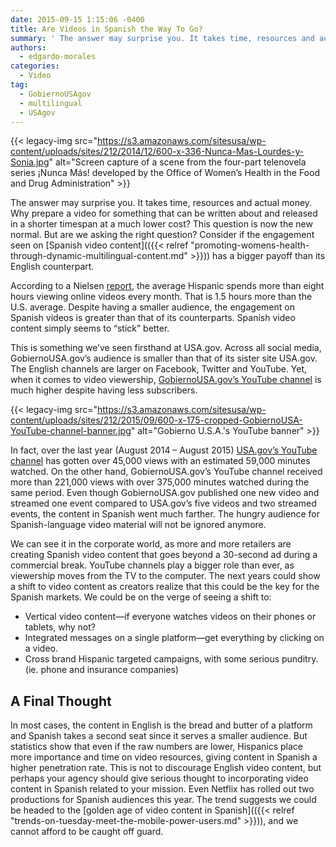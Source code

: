 ```yaml
---
date: 2015-09-15 1:15:06 -0400
title: Are Videos in Spanish the Way To Go?
summary: ' The answer may surprise you. It takes time, resources and actual money. Why prepare a video for something that can be written about and released in'
authors:
  - edgardo-morales
categories:
  - Video
tag:
  - GobiernoUSAgov
  - multilingual
  - USAgov
---
```


{{< legacy-img src="https://s3.amazonaws.com/sitesusa/wp-content/uploads/sites/212/2014/12/600-x-336-Nunca-Mas-Lourdes-y-Sonia.jpg" alt="Screen capture of a scene from the four-part telenovela series ¡Nunca Más! developed by the Office of Women’s Health in the Food and Drug Administration" >}}

The answer may surprise you. It takes time, resources and actual money. Why prepare a video for something that can be written about and released in a shorter timespan at a much lower cost? This question is now the new normal. But are we asking the right question? Consider if the engagement seen on [Spanish video content](({{< relref "promoting-womens-health-through-dynamic-multilingual-content.md" >}})) has a bigger payoff than its English counterpart.

According to a Nielsen [report](http://www.nielsen.com/us/en/insights/news/2014/digital-es-universal-how-us-hispanics-are-driving-growth-in-digital.html), the average Hispanic spends more than eight hours viewing online videos every month. That is 1.5 hours more than the U.S. average. Despite having a smaller audience, the engagement on Spanish videos is greater than that of its counterparts. Spanish video content simply seems to “stick” better.

This is something we’ve seen firsthand at USA.gov. Across all social media, GobiernoUSA.gov’s audience is smaller than that of its sister site USA.gov. The English channels are larger on Facebook, Twitter and YouTube. Yet, when it comes to video viewership, [GobiernoUSA.gov’s YouTube channel](https://www.youtube.com/user/GobiernoUSA) is much higher despite having less subscribers.

{{< legacy-img src="https://s3.amazonaws.com/sitesusa/wp-content/uploads/sites/212/2015/09/600-x-175-cropped-GobiernoUSA-YouTube-channel-banner.jpg" alt="Gobierno U.S.A.'s YouTube banner" >}}

In fact, over the last year (August 2014 &#8211; August 2015) [USA.gov’s YouTube channel](https://www.youtube.com/user/USGovernment) has gotten over 45,000 views with an estimated 59,000 minutes watched. On the other hand, GobiernoUSA.gov’s YouTube channel received more than 221,000 views with over 375,000 minutes watched during the same period. Even though GobiernoUSA.gov published one new video and streamed one event compared to USA.gov’s five videos and two streamed events, the content in Spanish went much farther. The hungry audience for Spanish-language video material will not be ignored anymore.

We can see it in the corporate world, as more and more retailers are creating Spanish video content that goes beyond a 30-second ad during a commercial break. YouTube channels play a bigger role than ever, as viewership moves from the TV to the computer. The next years could show a shift to video content as creators realize that this could be the key for the Spanish markets. We could be on the verge of seeing a shift to:

  * Vertical video content—if everyone watches videos on their phones or tablets, why not?
  * Integrated messages on a single platform—get everything by clicking on a video.
  * Cross brand Hispanic targeted campaigns, with some serious punditry. (ie. phone and insurance companies)

## A Final Thought

In most cases, the content in English is the bread and butter of a platform and Spanish takes a second seat since it serves a smaller audience. But statistics show that even if the raw numbers are lower, Hispanics place more importance and time on video resources, giving content in Spanish a higher penetration rate. This is not to discourage English video content, but perhaps your agency should give serious thought to incorporating video content in Spanish related to your mission. Even Netflix has rolled out two productions for Spanish audiences this year. The trend suggests we could be headed to the [golden age of video content in Spanish](({{< relref "trends-on-tuesday-meet-the-mobile-power-users.md" >}})), and we cannot afford to be caught off guard.